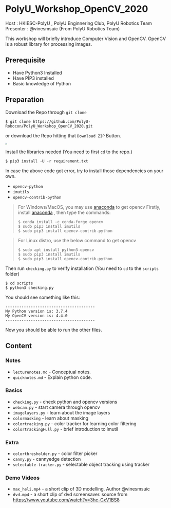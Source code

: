 # PolyU_Workshop_OpenCV_2020

Host : HKIESC-PolyU , PolyU Enginnering Club, PolyU Robotics Team
Presenter : @vinesmsuic (From PolyU Robotics Team)


This workshop will briefly introduce Computer Vision and OpenCV. 
OpenCV is a robust library for processing images.


## Prerequisite

* Have Python3 Installed
* Have PIP3 installed
* Basic knowledge of Python


## Preparation

Download the Repo through `git clone`

```shell
$ git clone https://github.com/PolyU-Robocon/PolyU_Workshop_OpenCV_2020.git
```

or download the Repo hitting that `Download ZIP` Button.

<img src="https://i.imgur.com/9kyv1pQ.png" style="zoom:33%;" />


Install the libraries needed (You need to first `cd` to the repo.)

```shell
$ pip3 install -U -r requirement.txt
```

In case the above code got error, try to install those dependencies on your own.

* `opencv-python`
* `imutils`
* `opencv-contrib-python`

> For Windows/MacOS, you may use [anaconda](https://www.anaconda.com/) to get opencv
> Firstly, install [anaconda](https://www.anaconda.com/) , then type the commands:
> ```shell
> $ conda install -c conda-forge opencv
> $ sudo pip3 install imutils
> $ sudo pip3 install opencv-contrib-python
> ```

> For Linux distro, use the below command to get opencv
> ```shell
> $ sudo apt install python3-opencv
> $ sudo pip3 install imutils
> $ sudo pip3 install opencv-contrib-python
> ```


Then run `checking.py` to verify installation (You need to `cd` to the `scripts` folder)

```shell
$ cd scripts
$ python3 checking.py 
```

You should see something like this:

```
---------------------------------------
My Python version is: 3.7.4
My OpenCV version is: 4.4.0
---------------------------------------
```

Now you should be able to run the other files.

## Content

### Notes

* `lecturenotes.md` - Conceptual notes.
* `quicknotes.md` - Explain python code.

### Basics

* `checking.py` - check python and opencv versions
* `webcam.py` - start camera through opencv
* `imagelayers.py` - learn about the image layers
* `colormasking` - learn about masking
* `colortracking.py` - color tracker for learning color filtering
* `colortrackingFull.py` - brief introduction to imutil

### Extra

* `colorthresholder.py` - color filter picker
* `canny.py` - cannyedge detection
* `selectable-tracker.py` - selectable object tracking using tracker

### Demo Videos

* `max_heli.mp4` - a short clip of 3D modelling. Author @vinesmsuic
* `dvd.mp4` - a short clip of dvd screensaver. source from https://www.youtube.com/watch?v=3hc-GxV1BS8 
 

